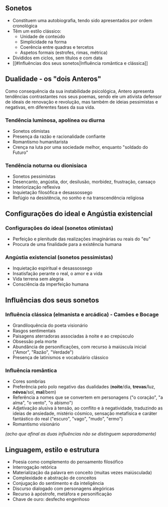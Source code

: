## Sonetos
- Constituem uma autobiografia, tendo sido apresentados por ordem cronológica
- Têm um estilo clássico:
	- Unidade de conteúdo
	- Simplicidade na forma
	- Coerência entre quadras e tercetos
	- Aspetos formais (estrofes, rimas, métrica)
- Divididos em ciclos, sem títulos e com data
- [[#Influências dos seus sonetos|Influência romântica e clássica]]
## Dualidade - os "dois Anteros"
Como consequência da sua instabilidade psicológica, Antero apresenta tendências contrastantes nos seus poemas, sendo ele um ativista defensor de ideais de renovação e revolução, mas também de ideias pessimistas e negativas, em diferentes fases da sua vida.
### Tendência luminosa, apolínea ou diurna
- Sonetos otimistas
- Presença da razão e racionalidade confiante
- Romantismo humanitarista
- Crença na luta por uma sociedade melhor, enquanto "soldado do Futuro"
### Tendência noturna ou dionisíaca
- Sonetos pessimistas
- Desencanto, angústia, dor, desilusão, morbidez, frustração, cansaço
- Interiorização reflexiva
- Inquietação filosófica e desassossego
- Refúgio na desistência, no sonho e na transcendência religiosa
## Configurações do ideal e Angústia existencial
### Configurações do ideal (sonetos otimistas)
- Perfeição e plenitude das realizações imaginárias ou reais do "eu"
- Procura de uma finalidade para a existência humana
### Angústia existencial (sonetos pessimistas)
- Inquietação espiritual e desassossego
- Insatisfação perante o real, o amor e a vida
- Vida terrena sem alegria
- Consciência da imperfeição humana
## Influências dos seus sonetos
### Influência clássica (elmanista e arcádica) - Camões e Bocage
- Grandiloquência do poeta visionário
- Rasgos sentimentais
- Paisagens aterradoras associadas à noite e ao crepúsculo
- Obsessão pela morte
- Abundância de personificações, com recurso à maiúscula inicial ("Amor", "Razão", "Verdade")
- Presença de latinismos e vocabulário clássico
### Influência romântica
- Cores sombrias
- Preferência pelo polo negativo das dualidades (**noite**/dia, **trevas**/luz, **névoa**/sol, **mal**/bem)
- Referência a nomes que se convertem em personagens ("o coração", "a alma", "o vento", "o abismo")
- Adjetivação alusiva à tensão, ao conflito e à negatividade, traduzindo as ideias de ansiedade, mistério cósmico, sensação metafísica e caráter fantástico do real ("escuro", "vago", "mudo", "ermo")
- Romantismo visionário

*(acho que afinal as duas influências não se distinguem separadamente)*
## Linguagem, estilo e estrutura
- Poesia como complemento do pensamento filosófico
- Interrogação retórica
- Materialização da palavra em conceito (muitas vezes maiúsculada)
- Complexidade e abstração de conceitos
- Conjugação do sentimento e da inteligência
- Discurso dialogado com personagens alegóricas
- Recurso à apóstrofe, metáfora e personificação
- Chave de ouro: desfecho engenhoso